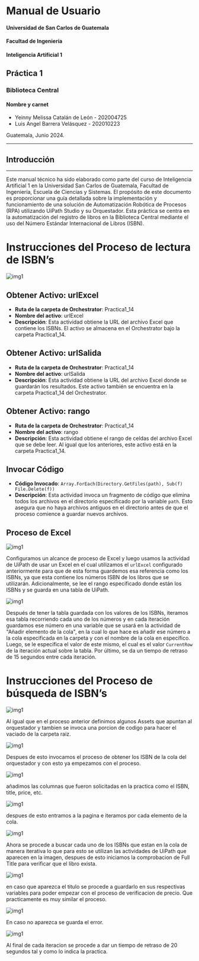 # Manual de Usuario  
#### Universidad de San Carlos de Guatemala  
#### Facultad de Ingeniería  
#### Inteligencia Artificial 1  

## Práctica 1   
### Biblioteca Central  

#### Nombre y carnet 
- Yeinny Melissa Catalán de León   - 202004725  
- Luis Angel Barrera Velásquez     - 202010223 

Guatemala, Junio 2024.  
___
  
## Introducción  
___
Este manual técnico ha sido elaborado como parte del curso de Inteligencia Artificial 1 en la Universidad San Carlos de Guatemala, Facultad de Ingeniería, Escuela de Ciencias y Sistemas. El propósito de este documento es proporcionar una guía detallada sobre la implementación y funcionamiento de una solución de Automatización Robótica de Procesos (RPA) utilizando UiPath Studio y su Orquestador. Esta práctica se centra en la automatización del registro de libros en la Biblioteca Central mediante el uso del Número Estándar Internacional de Libros (ISBN).
  
# Instrucciones del Proceso de lectura de ISBN’s

<img src="img/t1.png" alt="img1"/> 

## Obtener Activo: urlExcel
- **Ruta de la carpeta de Orchestrator**: Practica1_14
- **Nombre del activo**: urlExcel
- **Descripción**: Esta actividad obtiene la URL del archivo Excel que contiene los ISBNs. El activo se almacena en el Orchestrator bajo la carpeta Practica1_14.

## Obtener Activo: urlSalida
- **Ruta de la carpeta de Orchestrator**: Practica1_14
- **Nombre del activo**: urlSalida
- **Descripción**: Esta actividad obtiene la URL del archivo Excel donde se guardarán los resultados. Este activo también se encuentra en la carpeta Practica1_14 del Orchestrator.

## Obtener Activo: rango
- **Ruta de la carpeta de Orchestrator**: Practica1_14
- **Nombre del activo**: rango
- **Descripción**: Esta actividad obtiene el rango de celdas del archivo Excel que se debe leer. Al igual que los anteriores, este activo está en la carpeta Practica1_14.

## Invocar Código
- **Código Invocado**: `Array.ForEach(Directory.GetFiles(path), Sub(f) File.Delete(f))`
- **Descripción**: Esta actividad invoca un fragmento de código que elimina todos los archivos en el directorio especificado por la variable `path`. Esto asegura que no haya archivos antiguos en el directorio antes de que el proceso comience a guardar nuevos archivos.

## Proceso de Excel
<img src="img/t2.png" alt="img1"/> 

Configuramos un alcance de proceso de Excel y luego usamos la actividad de UiPath de usar un Excel en el cual utilizamos el `urlExcel` configurado anteriormente para que de esta forma guardemos esa referencia como los ISBNs, ya que esta contiene los números ISBN de los libros que se utilizarán. Adicionalmente, se lee el rango especificado donde están los ISBNs y se guarda en una tabla de UiPath.

<img src="img/t3.png" alt="img1"/> 

Después de tener la tabla guardada con los valores de los ISBNs, iteramos esa tabla recorriendo cada uno de los números y en cada iteración guardamos ese número en una variable que se usará en la actividad de "Añadir elemento de la cola", en la cual lo que hace es añadir ese número a la cola especificada en la carpeta y con el nombre de la cola en específico. Luego, se le especifica el valor de este mismo, el cual es el valor `CurrentRow` de la iteración actual sobre la tabla. Por último, se da un tiempo de retraso de 15 segundos entre cada iteración.

# Instrucciones del Proceso de búsqueda de ISBN’s


<img src="img/t4.png" alt="img1"/> 

Al igual que en el proceso anterior definimos algunos Assets que apuntan al orquestador y tambien se invoca una porcion de codigo para hacer el vaciado de la carpeta raiz.

<img src="img/t5.png" alt="img1"/> 

Despues de esto invocamos el proceso de obtener los ISBN de la cola del orquestador y con esto ya empezamos con el proceso.

<img src="img/t6.png" alt="img1"/> 

añadimos las columnas que fueron solicitadas en la practica como el ISBN, title, price, etc.

<img src="img/t7.png" alt="img1"/> 

despues de esto entramos a la pagina e iteramos por cada elemento de la cola.

<img src="img/t8.png" alt="img1"/> 

Ahora se procede a buscar cada uno de los ISBNs que estan en la cola de manera iterativa lo que para esto se utilizan las actividades de UiPath que aparecen en la imagen, despues de esto iniciamos la comprobacion de Full Title para verificar que el libro exista.


<img src="img/t9.png" alt="img1"/> 

en caso que aparezca el titulo se procede a guardarlo en sus respectivas variables para poder empezar con el proceso de verificacion de precio. Que practicamente es muy similar el proceso.

<img src="img/t10.png" alt="img1"/> 

En caso no aparezca se guarda el error.

<img src="img/t11.png" alt="img1"/> 

Al final de cada iteracion se procede a dar un tiempo de retraso de 20 segundos tal y como lo indica la practica.